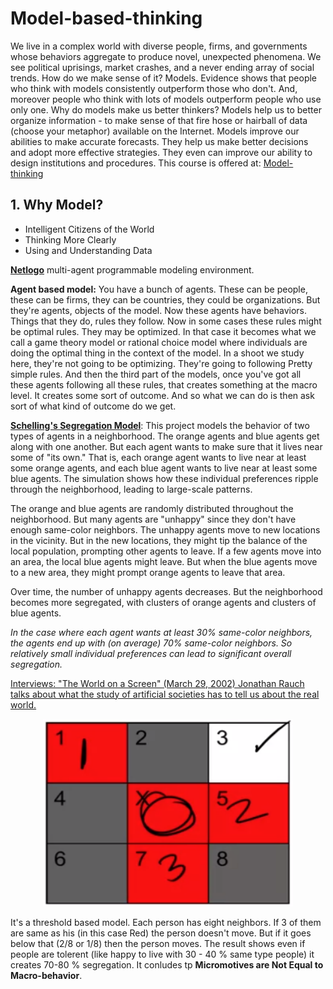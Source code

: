 # Model-based-thinking
We live in a complex world with diverse people, firms, and governments whose behaviors aggregate to produce novel, unexpected phenomena. We see political uprisings, market crashes, and a never ending array of social trends. How do we make sense of it? Models. Evidence shows that people who think with models consistently outperform those who don't. And, moreover people who think with lots of models outperform people who use only one. Why do models make us better thinkers? Models help us to better organize information - to make sense of that fire hose or hairball of data (choose your metaphor) available on the Internet. Models improve our abilities to make accurate forecasts. They help us make better decisions and adopt more effective strategies. They even can improve our ability to design institutions and procedures. This course is offered at: [Model-thinking](https://www.coursera.org/learn/model-thinking)

## 1. Why Model?
- Intelligent Citizens of the World
- Thinking More Clearly
- Using and Understanding Data

[**Netlogo**](https://ccl.northwestern.edu/netlogo/) multi-agent programmable modeling environment.

**Agent based model:** You have a bunch of agents. These can be people, these can be firms, they can be countries, they could be organizations. But they're agents, objects of the model. Now these agents have behaviors. Things that they do, rules they follow. Now in some cases these rules might be optimal rules. They may be optimized. In that case it becomes what we call a game theory model or rational choice model where individuals are doing the optimal thing in the context of the model. In a shoot we study here, they're not going to be optimizing. They're going to following Pretty simple rules. And then the third part of the models, once you've got all these agents following all these rules, that creates something at the macro level. It creates some sort of outcome. And so what we can do is then ask sort of what kind of outcome do we get. 

[**Schelling's Segregation Model**](https://ccl.northwestern.edu/netlogo/models/Segregation): This project models the behavior of two types of agents in a neighborhood. The orange agents and blue agents get along with one another. But each agent wants to make sure that it lives near some of "its own." That is, each orange agent wants to live near at least some orange agents, and each blue agent wants to live near at least some blue agents. The simulation shows how these individual preferences ripple through the neighborhood, leading to large-scale patterns. 

The orange and blue agents are randomly distributed throughout the neighborhood. But many agents are "unhappy" since they don't have enough same-color neighbors. The unhappy agents move to new locations in the vicinity. But in the new locations, they might tip the balance of the local population, prompting other agents to leave. If a few agents move into an area, the local blue agents might leave. But when the blue agents move to a new area, they might prompt orange agents to leave that area.

Over time, the number of unhappy agents decreases. But the neighborhood becomes more segregated, with clusters of orange agents and clusters of blue agents.

*In the case where each agent wants at least 30% same-color neighbors, the agents end up with (on average) 70% same-color neighbors. So relatively small individual preferences can lead to significant overall segregation.*

[Interviews: "The World on a Screen" (March 29, 2002) Jonathan Rauch talks about what the study of artificial societies has to tell us about the real world.](https://www.theatlantic.com/magazine/archive/2002/04/seeing-around-corners/302471/)

<p align="center">
  <img width="400" height="300" src="https://github.com/sudokhan112/Model-thinking/blob/main/images/Screenshot%20from%202021-10-16%2017-17-04.png">
</p>

It's a threshold based model. Each person has eight neighbors. If 3 of them are same as his (in this case Red) the person doesn't move. But if it goes below that (2/8 or 1/8) then the person moves. The result shows even if people are tolerent (like happy to live with 30 - 40 % same type people) it creates 70-80 % segregation. It conludes tp **Micromotives are Not Equal to Macro-behavior**.
